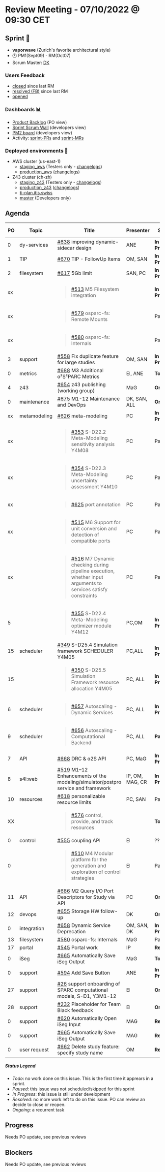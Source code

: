 # Review Meeting - 07/10/2022 @ 09:30 CET

## Sprint 🏃

- **vaporwave**  (Zurich's favorite architectural style)
- 🕐 PM1(Sept09) - RM(Oct07)
- Scrum Master: [DK]

### Users Feedback

- [closed](https://github.com/pulls?q=is%3Apr+archived%3Afalse+user%3AITISFoundation+closed%3A%3E2022-08-05) since last RM
- [resolved (FB)](https://z43.manuscript.com/f/filters/?ixProject=45&ixStatus=0&maxrecords=50&resolvedInLast=3&sColumns=Category-Favorite-Case-TitleComment-Area-Priority-Status-DateResolved-DateOpened-OpenedBy&sSorts=LastUpdated.descending-Priority&sView=grid-flat) since last RM
- [opened](https://github.com/ITISFoundation/osparc-issues/issues?q=is%3Aissue+is%3Aopen+sort%3Areactions)

### Dashboards 📊

- [Product Backlog](https://github.com/orgs/ITISFoundation/projects/3) (PO view)
- [Sprint Scrum Wall](https://app.zenhub.com/workspaces/osparc---scrum-wall-5c9260f3d76ef51f6b0fe78d/board?repos=118596920,174557929,151701223,135289610,118910047,181836792,167586968) (developers view)
- [PM2 board](https://github.com/orgs/ITISFoundation/projects/9) (developers view)
- Activity: [sprint-PRs] and [sprint-MRs]

### Deployed environments 🚀

- AWS cluster (us-east-1)
  - [staging_aws](https://staging.osparc.io) (Testers only - [changelogs])
  - [production_aws](https://osparc.io) ([changelogs])
- Z43 cluster (ch-zh)
  - [staging_z43](http://osparc-staging.speag.com) (Testers only - [changelogs])
  - [production_z43](http://osparc.speag.com) ([changelogs])
  - [ti-plan.itis.swiss](http://ti-plan.itis.swiss)
  - [master](https://osparc-master.speag.com) (Developers only)

## Agenda

|PO|Topic|Title|Presenter|Status|Duration|Start-Time|
|--|--|--|--|--|--|--|
|0|dy-services|[#638] improving dynamic-sidecar design|ANE |**In Progress**||9:30|
|1|TIP|[#670] TIP - FollowUp Items|OM, SAN|**In Progress**|||
|2|filesystem|[#617] 5Gb limit|SAN, PC|**In Progress**|||
| xx |              | <blockquote>[#513] M5 Filesystem integration</blockquote>                                                                              |           | **In Progress** |          |            |
| xx |              | <blockquote>[#579] osparc-fs: Remote Mounts</blockquote>                                                                               |           | Paused          |          |            |
| xx |              | <blockquote>[#580] osparc-fs: Internals</blockquote>                                                                                   |           | Paused          |          |            |
|3|support|[#558] Fix duplicate feature for large studies|OM, SAN|**In Progress**|||
|0|metrics|[#688] M3 Additional o²S²PARC Metrics|EI, ANE|**Todo**|||
|4|z43|[#654] z43 publishing (working group)|MaG|**Ongoing**|||
|0|maintenance|[#675] M1-12 Maintenance and DevOps|DK, SAN, ALL|**Ongoing**|||
| xx | metamodeling | [#626] meta-modeling                                                                                                                   | PC        | **In Progress**          |    6 min      |            |
| xx |              | <blockquote>[#353] S-D22.2 Meta-Modeling sensitivity analysis Y4M08</blockquote>                                                       | PC        | Paused          |          |            |
| xx |              | <blockquote>[#354] S-D22.3 Meta-Modeling uncertainty assessment  Y4M10</blockquote>                                                    | PC        | Paused          |          |            |
| xx |              | <blockquote>[#625] port annotation</blockquote>                                                                                        | PC        | Paused |       |      |
| xx |              | <blockquote>[#515] M6 Support for unit conversion and detection of compatible ports</blockquote>                                       | PC        | Paused          |          |            |
| xx |              | <blockquote>[#516] M7 Dynamic checking during pipeline execution, whether input arguments to services satisfy constraints</blockquote> | PC        | Paused          |          |            |
| 5 |              | <blockquote>[#355] S-D22.4 Meta-Modeling optimizer module Y4M12</blockquote>                                                           | PC,OM    | **In Progress**          |          |            |
| 15 | scheduler    | [#349] S-D25.4 Simulation framework SCHEDULER Y4M05                                                                                    | PC,ALL       | **In Progress** |          |            |
| 15 |              | <blockquote>[#350] S-D25.5 Simulation Framework resource allocation Y4M05</blockquote>                                                 | PC, ALL       | **In Progress** |          |            |
|6|scheduler|<blockquote>[#657] Autoscaling - Dynamic Services</blockquote>|PC, ALL|**In Progress**|||
|9|scheduler|<blockquote>[#656] Autoscaling - Computational Backend</blockquote>|PC, ALL|**Paused**|||
|7|API|[#668] DRC & o2S API|PC, MaG|**In Progress**|  1 min |  |
|8|s4l:web|[#519] M1–12 Enhancements of the modeling/simulator/postpro service and framework|IP, OM, MAG, CR|**In Progress**|||
|10|resources|[#618] personalizable resource limits|PC, SAN|Paused|||
| XX |              | <blockquote>[#576] control, provide, and track resources</blockquote>                                                                  |           | **Todo**        |          |            |
| 0  | control      | [#555] coupling API    | EI | ??          |     |     |
| 0  |              | <blockquote>[#510] M4 Modular platform for the generation and exploration of control strategies</blockquote>                           |  EI         | Paused          |          |            |
|11|API|[#686] M2 Query I/O Port Descriptors for Study via API| PC| **Ongoing** | 1 min ||
|12|devops|[#655] Storage HW follow-up|DK|**Ongoing**|6 min|
|0|integration|[#658] Dynamic Service Deprecation|OM, SAN, DK|**In Progress**|5 min||
|13|filesystem|[#580] osparc-fs: Internals|MaG|Paused|||
|17|portal|[#545] Portal work|IP|**Resolved**|||
|0|iSeg|[#665]  Automatically Save iSeg Output|MaG|**Todo**|||
| 0  | support      | [#594] Add Save Button                                                                                                                 | ANE        | **In Progress** |     |    |
| 27 | support      | [#26] support onboarding of SPARC computational models, S-D1, Y3M1-12                                                                  | EI | **Ongoing**     |      |      |
| 28 | support      | [#232] Placeholder for Team Black feedback                                                                                             | EI  | **Ongoing**     |          |            |
| 0  | support      | [#620] Automatically Open iSeg Input                                                                                                   | MAG        | **Resolved**        |    |    |
| 0  | support      | [#665] Automatically Save iSeg Output                                                                                                  | MAG        | **Resolved**        |   3 min       |            |
|0|user request|[#662] Delete study feature: specify study name</blockquote>|OM|**Resolved**|||




##### Status Legend

- _Todo_: no work done on this issue. This is the first time it apprears in a sprint.
- _Paused_: this issue was not scheduled/skipped for this sprint
- _In Progress_: this issue is still under development
- _Resolved_: no more work left to do on this issue. PO can review an decide to close or reopen.
- _Ongoing_: a recurrent task

[online]: http://status.osparc.io/
[operational]: https://git.speag.com/oSparc/e2e-testing/-/pipelines
[performant]: https://git.speag.com/oSparc/e2e-portal-testing/-/pipelines

## Progress

Needs PO update, see previous reviews

## Blockers

Needs PO update, see previous reviews

<!--References PLEASE KEEP ALPHABETICAL ORDER!!! -->

[all]: https://github.com/Surfict
[ane]: https://github.com/GitHK
[bl]: https://github.com/dyollb
[dk]: https://github.com/mrnicegyu11
[cr]: https://github.com/colinRawlings
[ip]: https://github.com/ignapas
[mag]: https://github.com/mguidon
[om]: https://github.com/odeimaiz
[pc]: https://github.com/pcrespov
[san]: https://github.com/sanderegg
[syr]: https://zmt.swiss/about/about-zmt/all-staff/reboux-sylvain/
[tn]: https://itis.swiss/who-we-are/staff-members/all-staff/newton-taylor/
[ei]: https://github.com/elisabettai
[j-d4]: https://github.com/ITISFoundation/osparc-issues/issues/62
[j-d7.a]: https://github.com/ITISFoundation/osparc-issues/issues/21
[j-d35]: https://github.com/ITISFoundation/osparc-issues/issues/31
[j-d33]: https://github.com/ITISFoundation/osparc-issues/issues/33
[j-d20]: https://github.com/ITISFoundation/osparc-issues/issues/48
[j-d21]: https://github.com/ITISFoundation/osparc-simcore/issues/1065
[j-d28.a]: https://github.com/ITISFoundation/osparc-simcore/issues/1066
[j-d29]: https://github.com/ITISFoundation/osparc-issues/issues/37
[s-d2]: https://github.com/ITISFoundation/osparc-simcore/issues/1069
[s-d18]: https://github.com/ITISFoundation/osparc-issues/issues/9
[s-d7]: https://github.com/ITISFoundation/osparc-issues/issues/21
[s-d10]: https://github.com/ITISFoundation/osparc-issues/issues/18
[s-d22]: https://github.com/ITISFoundation/osparc-issues/issues/5
[s-d12]: https://github.com/ITISFoundation/osparc-issues/issues/16
[s-d15]: https://github.com/ITISFoundation/osparc-issues/issues/12
[s-d12]: https://github.com/ITISFoundation/osparc-issues/issues/16
[s-d6]: https://github.com/ITISFoundation/osparc-issues/issues/22
[s-d5]: https://github.com/ITISFoundation/osparc-issues/issues/23
[s-d21]: https://github.com/ITISFoundation/osparc-issues/issues/6
[s-d4]: https://github.com/ITISFoundation/osparc-issues/issues/24
[s-d1]: https://github.com/ITISFoundation/osparc-issues/issues/26
[s-d26]: https://github.com/ITISFoundation/osparc-issues/issues/332
[s-d27.2]: https://github.com/ITISFoundation/osparc-issues/issues/357
[n-d1]: https://github.com/ITISFoundation/osparc-issues/issues/68
[n-d2]: https://github.com/ITISFoundation/osparc-issues/issues/91
[tb-backlog]: https://github.com/ITISFoundation/osparc-issues/projects/4
[z43-backlog]: https://z43.fogbugz.com/f/filters/1112/osparc-cases
[sprint-prs]: https://github.com/pulls?page=1&q=is%3Apr+archived%3Afalse+user%3AITISFoundation+closed%3A%3E2021-11-15
[sprint-mrs]: https://git.speag.com/groups/oSparc/-/merge_requests?scope=all&utf8=%E2%9C%93&state=all
[changelogs]: https://github.com/ITISFoundation/osparc-simcore/releases

[#638]: https://github.com/ITISFoundation/osparc-issues/issues/638
[#670]: https://github.com/ITISFoundation/osparc-issues/issues/670
[#617]: https://github.com/ITISFoundation/osparc-issues/issues/617
[#558]: https://github.com/ITISFoundation/osparc-issues/issues/558
[#654]: https://github.com/ITISFoundation/osparc-issues/issues/654
[#355]: https://github.com/ITISFoundation/osparc-issues/issues/355
[#657]: https://github.com/ITISFoundation/osparc-issues/issues/657
[#668]: https://github.com/ITISFoundation/osparc-issues/issues/668
[#519]: https://github.com/ITISFoundation/osparc-issues/issues/519
[#656]: https://github.com/ITISFoundation/osparc-issues/issues/656
[#618]: https://github.com/ITISFoundation/osparc-issues/issues/618
[#686]: https://github.com/ITISFoundation/osparc-issues/issues/686
[#655]: https://github.com/ITISFoundation/osparc-issues/issues/655
[#580]: https://github.com/ITISFoundation/osparc-issues/issues/580
[#545]: https://github.com/ITISFoundation/osparc-issues/issues/545
[#675]: https://github.com/ITISFoundation/osparc-issues/issues/675
[#428]: https://github.com/ITISFoundation/osparc-issues/issues/428
[#529]: https://github.com/ITISFoundation/osparc-issues/issues/529
[#701]: https://github.com/ITISFoundation/osparc-issues/issues/701
[#702]: https://github.com/ITISFoundation/osparc-issues/issues/702
[#700]: https://github.com/ITISFoundation/osparc-issues/issues/700
[#688]: https://github.com/ITISFoundation/osparc-issues/issues/688
[#693]: https://github.com/ITISFoundation/osparc-issues/issues/693
[#594]: https://github.com/ITISFoundation/osparc-issues/issues/594
[#658]: https://github.com/ITISFoundation/osparc-issues/issues/658
[#665]: https://github.com/ITISFoundation/osparc-issues/issues/665
[#652]: https://github.com/ITISFoundation/osparc-issues/issues/652
[#662]: https://github.com/ITISFoundation/osparc-issues/issues/662
[#412]: https://github.com/ITISFoundation/osparc-issues/issues/412
[#626]: https://github.com/ITISFoundation/osparc-issues/issues/626
[#638]: https://github.com/ITISFoundation/osparc-issues/issues/638
[#617]: https://github.com/ITISFoundation/osparc-issues/issues/617
[#513]: https://github.com/ITISFoundation/osparc-issues/issues/513
[#579]: https://github.com/ITISFoundation/osparc-issues/issues/579
[#580]: https://github.com/ITISFoundation/osparc-issues/issues/580
[#578]: https://github.com/ITISFoundation/osparc-issues/issues/578
[#558]: https://github.com/ITISFoundation/osparc-issues/issues/558
[#618]: https://github.com/ITISFoundation/osparc-issues/issues/618
[#91]: https://github.com/ITISFoundation/osparc-issues/issues/91
[#519]: https://github.com/ITISFoundation/osparc-issues/issues/519
[#349]: https://github.com/ITISFoundation/osparc-issues/issues/349
[#545]: https://github.com/ITISFoundation/osparc-issues/issues/545
[#621]: https://github.com/ITISFoundation/osparc-issues/issues/621
[#626]: https://github.com/ITISFoundation/osparc-issues/issues/626
[#353]: https://github.com/ITISFoundation/osparc-issues/issues/353
[#354]: https://github.com/ITISFoundation/osparc-issues/issues/354
[#625]: https://github.com/ITISFoundation/osparc-issues/issues/625
[#515]: https://github.com/ITISFoundation/osparc-issues/issues/515
[#516]: https://github.com/ITISFoundation/osparc-issues/issues/516
[#355]: https://github.com/ITISFoundation/osparc-issues/issues/355
[#555]: https://github.com/ITISFoundation/osparc-issues/issues/555
[#510]: https://github.com/ITISFoundation/osparc-issues/issues/510
[#546]: https://github.com/ITISFoundation/osparc-issues/issues/546
[#428]: https://github.com/ITISFoundation/osparc-issues/issues/428
[#509]: https://github.com/ITISFoundation/osparc-issues/issues/509
[#576]: https://github.com/ITISFoundation/osparc-issues/issues/576
[#350]: https://github.com/ITISFoundation/osparc-issues/issues/350
[#26]: https://github.com/ITISFoundation/osparc-issues/issues/26
[#232]: https://github.com/ITISFoundation/osparc-issues/issues/232
[#529]: https://github.com/ITISFoundation/osparc-issues/issues/529
[#654]: https://github.com/ITISFoundation/osparc-issues/issues/654
[#594]: https://github.com/ITISFoundation/osparc-issues/issues/594
[#657]: https://github.com/ITISFoundation/osparc-issues/issues/657
[#656]: https://github.com/ITISFoundation/osparc-issues/issues/656
[#655]: https://github.com/ITISFoundation/osparc-issues/issues/655
[#620]: https://github.com/ITISFoundation/osparc-issues/issues/620
[#658]: https://github.com/ITISFoundation/osparc-issues/issues/658
[#665]: https://github.com/ITISFoundation/osparc-issues/issues/665
